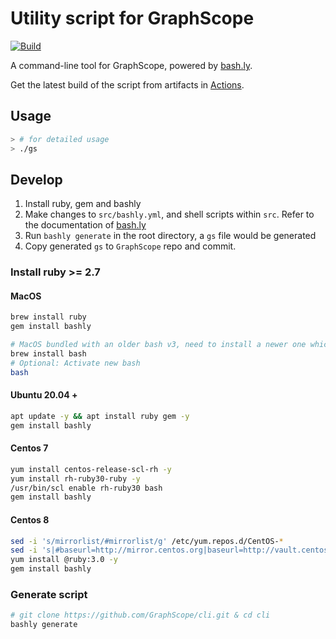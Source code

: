 # Utility script for GraphScope

[![Build](https://github.com/GraphScope/cli/actions/workflows/build.yml/badge.svg)](https://github.com/GraphScope/cli/actions/workflows/build.yml)

A command-line tool for GraphScope, powered by
[bash.ly](https://github.com/DannyBen/bashly). 

Get the latest build of the script from artifacts in [Actions](https://github.com/GraphScope/cli/actions).

## Usage


```bash
> # for detailed usage
> ./gs
```

## Develop

1. Install ruby, gem and bashly
2. Make changes to `src/bashly.yml`, and shell scripts within `src`. Refer to the documentation of [bash.ly](https://github.com/DannyBen/bashly)
3. Run `bashly generate` in the root directory, a `gs` file would be generated
4. Copy generated `gs` to `GraphScope` repo and commit.

### Install ruby >= 2.7

#### MacOS
```bash
brew install ruby
gem install bashly

# MacOS bundled with an older bash v3, need to install a newer one which version >= 4
brew install bash
# Optional: Activate new bash
bash
```
#### Ubuntu 20.04 +
```bash
apt update -y && apt install ruby gem -y
gem install bashly
```

#### Centos 7
```bash
yum install centos-release-scl-rh -y
yum install rh-ruby30-ruby -y
/usr/bin/scl enable rh-ruby30 bash
gem install bashly
```

#### Centos 8
```bash
sed -i 's/mirrorlist/#mirrorlist/g' /etc/yum.repos.d/CentOS-*
sed -i 's|#baseurl=http://mirror.centos.org|baseurl=http://vault.centos.org|g' /etc/yum.repos.d/CentOS-*
yum install @ruby:3.0 -y
gem install bashly
```

### Generate script
```bash
# git clone https://github.com/GraphScope/cli.git & cd cli
bashly generate
```
